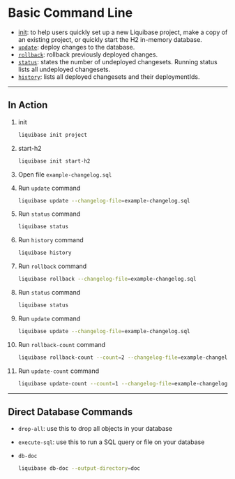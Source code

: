 # Basic Command Line

- [init](https://docs.liquibase.com/commands/init/home.html): to help users quickly set up a new Liquibase project, make a copy of an existing project, or quickly start the H2 in-memory database.
- [`update`](https://docs.liquibase.com/commands/update/home.html): deploy changes to the database.
- [`rollback`](https://docs.liquibase.com/commands/rollback/home.html): rollback previously deployed changes.
- [`status`](https://docs.liquibase.com/commands/change-tracking/status.html): states the number of undeployed changesets. Running status lists all undeployed changesets.
- [`history`](https://docs.liquibase.com/commands/change-tracking/history.html): lists all deployed changesets and their deploymentIds.

---

## In Action

1. init

   ```sh
   liquibase init project
   ```

2. start-h2

   ```sh
   liquibase init start-h2
   ```

3. Open file `example-changelog.sql`
4. Run `update` command

   ```sh
   liquibase update --changelog-file=example-changelog.sql
   ```

5. Run `status` command

   ```sh
   liquibase status
   ```

6. Run `history` command

   ```sh
   liquibase history
   ```

7. Run `rollback` command

   ```sh
   liquibase rollback --changelog-file=example-changelog.sql
   ```

8. Run `status` command

   ```sh
   liquibase status
   ```

9. Run `update` command

   ```sh
   liquibase update --changelog-file=example-changelog.sql
   ```

10. Run `rollback-count` command

    ```sh
    liquibase rollback-count --count=2 --changelog-file=example-changelog.sql
    ```

11. Run `update-count` command

    ```sh
    liquibase update-count --count=1 --changelog-file=example-changelog.sql
    ```

---

## Direct Database Commands

- `drop-all`: use this to drop all objects in your database
- `execute-sql`: use this to run a SQL query or file on your database
- `db-doc`

  ```sh
  liquibase db-doc --output-directory=doc
  ```
